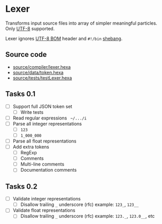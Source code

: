 # Lexer

Transforms input source files into array of simpler meaningful particles. Only [UTF-8](https://en.wikipedia.org/wiki/UTF-8) supported.

Lexer ignores [UTF-8 BOM](https://en.wikipedia.org/wiki/Byte_order_mark) header and `#!/bin` [shebang](https://en.wikipedia.org/wiki/Shebang_(Unix)).

## Source code

- [source/compiler/lexer.hexa](https://github.com/hexalang/hexa/blob/master/source/compiler/lexer.hexa)
- [source/data/token.hexa](https://github.com/hexalang/hexa/blob/master/source/data/token.hexa)
- [source/tests/testLexer.hexa](https://github.com/hexalang/hexa/blob/master/source/tests/testLexer.hexa)

## Tasks 0.1

- [ ] Support full JSON token set
  - [ ] Write tests
- [ ] Read regular expressions ` ~/.../i`
- [ ] Parse all integer representations
  - [ ] `123`
  - [ ] `1_000_000`
- [ ] Parse all float representations
- [ ] Add extra tokens
  - [ ] RegExp
  - [ ] Comments
  - [ ] Multi-line comments
  - [ ] Documentation comments

## Tasks 0.2

- [ ] Validate integer representations
	- [ ] Disallow trailing `_` underscore (rfc) example: `123_`, `123__`
- [ ] Validate float representations
	- [ ] Disallow trailing `_` underscore (rfc) example: `123._`, `123.0__`, etc
